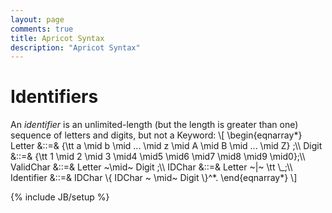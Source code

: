 ```yaml
---
layout: page
comments: true
title: Apricot Syntax
description: "Apricot Syntax"
---
```

<script type="text/javascript" src="https://c328740.ssl.cf1.rackcdn.com/mathjax/2.0-latest/MathJax.js?config=TeX-AMS-MML_HTMLorMML"> 
</script>

<div>
<h1>Identifiers</h1>
<p>An <em>identifier</em> is an unlimited-length (but the length is greater than one) sequence of letters and digits, but not a Keyword:
\[ \begin{eqnarray*}
 Letter  &::=& {\tt a \mid b \mid ... \mid z \mid A \mid B \mid ... \mid Z} ;\\
 Digit  &::=& {\tt 1 \mid 2 \mid 3 \mid4 \mid5 \mid6 \mid7 \mid8 \mid9 \mid0};\\
 ValidChar  &::=&  Letter   ~\mid~  Digit ;\\
 IDChar &::=& Letter ~|~ \tt \_;\\
 Identifier  &::=&  IDChar  \{ IDChar  ~ \mid~  Digit  \}^*.
\end{eqnarray*}
 \]
</div>

{% include JB/setup %}